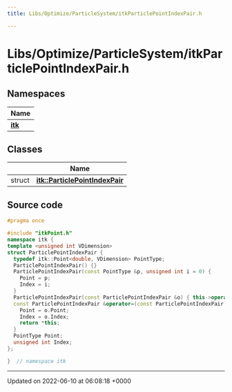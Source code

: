 ```yaml
---
title: Libs/Optimize/ParticleSystem/itkParticlePointIndexPair.h

---
```


# Libs/Optimize/ParticleSystem/itkParticlePointIndexPair.h



## Namespaces

| Name           |
| -------------- |
| **[itk](../Namespaces/namespaceitk.md)**  |

## Classes

|                | Name           |
| -------------- | -------------- |
| struct | **[itk::ParticlePointIndexPair](../Classes/structitk_1_1ParticlePointIndexPair.md)**  |




## Source code

```cpp
#pragma once

#include "itkPoint.h"
namespace itk {
template <unsigned int VDimension>
struct ParticlePointIndexPair {
  typedef itk::Point<double, VDimension> PointType;
  ParticlePointIndexPair() {}
  ParticlePointIndexPair(const PointType &p, unsigned int i = 0) {
    Point = p;
    Index = i;
  }
  ParticlePointIndexPair(const ParticlePointIndexPair &o) { this->operator=(o); }
  const ParticlePointIndexPair &operator=(const ParticlePointIndexPair &o) {
    Point = o.Point;
    Index = o.Index;
    return *this;
  }
  PointType Point;
  unsigned int Index;
};

}  // namespace itk
```


-------------------------------

Updated on 2022-06-10 at 06:08:18 +0000
